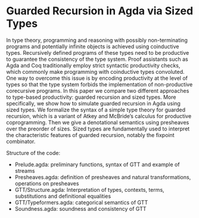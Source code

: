 # Guarded Recursion in Agda via Sized Types

In type theory, programming and reasoning with possibly
non-terminating programs and potentially infinite objects is achieved
using coinductive types. Recursively defined programs of these types
need to be productive to guarantee the consistency of the type
system. Proof assistants such as Agda and Coq traditionally employ
strict syntactic productivity checks, which commonly make programming
with coinductive types convoluted. One way to overcome this issue is
by encoding productivity at the level of types so that the type system
forbids the implementation of non-productive corecursive programs. In
this paper we compare two different approaches to type-based
productivity: guarded recursion and sized types. More specifically, we
show how to simulate guarded recursion in Agda using sized types. We
formalize the syntax of a simple type theory for guarded recursion,
which is a variant of Atkey and McBride’s calculus for productive
coprogramming. Then we give a denotational semantics using presheaves
over the preorder of sizes. Sized types are fundamentally used to
interpret the characteristic features of guarded recursion, notably
the fixpoint combinator.

Structure of the code:
- Prelude.agda: preliminary functions, syntax of GTT and example of streams
- Presheaves.agda: definition of presheaves and natural transformations, operations on presheaves
- GTT/Structure.agda: Interpretation of types, contexts, terms, substitutions and definitional equalities
- GTT/Typeformers.agda: categorical semantics of GTT
- Soundness.agda: soundness and consistency of GTT
